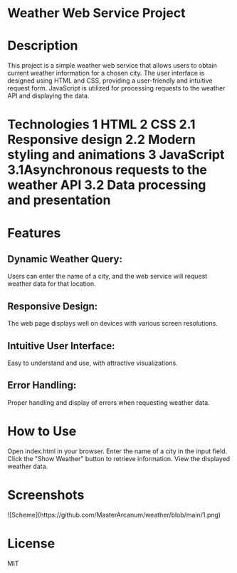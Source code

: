 # Weather Web Service Project
<h1>Description</h1>
This project is a simple weather web service that allows users to obtain current weather information for a chosen city. The user interface is designed using HTML and CSS, providing a user-friendly and intuitive request form. JavaScript is utilized for processing requests to the weather API and displaying the data.

<h1>Technologies
1 HTML
2 CSS
  2.1 Responsive design
  2.2 Modern styling and animations
3 JavaScript
  3.1Asynchronous requests to the weather API
  3.2 Data processing and presentation
<h1>Features</h1>
<h2>Dynamic Weather Query:</h2> Users can enter the name of a city, and the web service will request weather data for that location.
<h2>Responsive Design:</h2> The web page displays well on devices with various screen resolutions.
<h2>Intuitive User Interface:</h2> Easy to understand and use, with attractive visualizations.
<h2>Error Handling: </h2> Proper handling and display of errors when requesting weather data.
<h1>How to Use</h1>
Open index.html in your browser.
Enter the name of a city in the input field.
Click the "Show Weather" button to retrieve information.
View the displayed weather data.
<h1>Screenshots</h1>
![Scheme](https://github.com/MasterArcanum/weather/blob/main/1.png)

<h1>License</h1>
MIT

